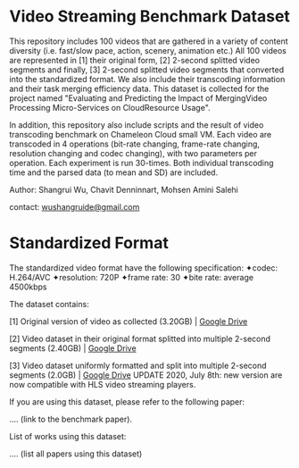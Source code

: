 # Video Streaming Benchmark Dataset
This repository includes 100 videos that are gathered in a variety of content diversity (i.e. fast/slow pace, action, scenery, animation etc.) All 100 videos are represented in [1] their original form, [2] 2-second splitted video segments and finally, [3] 2-second splitted video segments that converted into the standardized format. We also include their transcoding information and their task merging efficiency data. This dataset is collected for the project named "Evaluating and Predicting the Impact of MergingVideo Processing Micro-Services on CloudResource Usage".

In addition, this repository also include scripts and the result of video transcoding benchmark on Chameleon Cloud small VM. Each video are transcoded in 4 operations (bit-rate changing, frame-rate changing, resolution changing and codec changing), with two parameters per operation. Each experiment is run 30-times. Both individual transcoding time and the parsed data (to mean and SD) are included.

Author: Shangrui Wu, Chavit Denninnart, Mohsen Amini Salehi

contact: wushangruide@gmail.com


# Standardized Format
The standardized video format have the following specification: 
  ✦codec: H.264/AVC
  ✦resolution: 720P
  ✦frame rate: 30
  ✦bite rate: average 4500kbps
  
The dataset contains:

  [1] Original version of video as collected (3.20GB) | [Google Drive](https://drive.google.com/drive/folders/1uereCYUqTqb602W9BFi-cjj-Gag-IFt9?usp=sharing)
  
  [2] Video dataset in their original format splitted into multiple 2-second segments (2.40GB) | [Google Drive](https://drive.google.com/drive/folders/1MaEAN8TjuOhv9mH33j5L7nibxppriadQ?usp=sharing) 
  
  [3] Video dataset uniformly formatted and split into multiple 2-second segments (2.0GB) | [Google Drive](https://drive.google.com/drive/folders/1KhsxZtC22L-EHoeXmsdmWpkuNZpmS-pL?usp=sharing) UPDATE 2020, July 8th: new version are now compatible with HLS video streaming players.



If you are using this dataset, please refer to the following paper: 

.... (link to the benchmark paper).

List of works using this dataset: 

.... (list all papers using this dataset)
